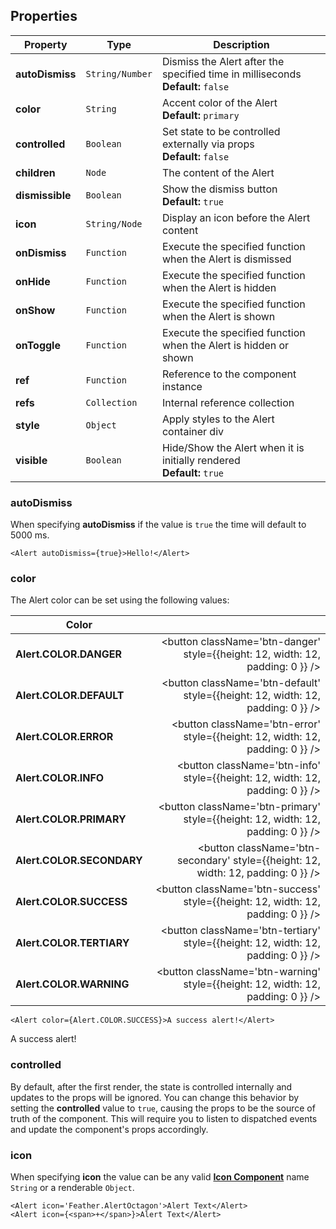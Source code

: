 ## Properties

| Property        | Type            | Description                                                                          |
| --------------- | --------------- | ------------------------------------------------------------------------------------ |
| **autoDismiss** | `String/Number` | Dismiss the Alert after the specified time in milliseconds<br />**Default:** `false` |
| **color**       | `String`        | Accent color of the Alert<br />**Default:** `primary`                                |
| **controlled**  | `Boolean`       | Set state to be controlled externally via props<br />**Default:** `false`            |
| **children**    | `Node`          | The content of the Alert                                                             |
| **dismissible** | `Boolean`       | Show the dismiss button<br />**Default:** `true`                                     |
| **icon**        | `String/Node`   | Display an icon before the Alert content                                             |
| **onDismiss**   | `Function`      | Execute the specified function when the Alert is dismissed                           |
| **onHide**      | `Function`      | Execute the specified function when the Alert is hidden                              |
| **onShow**      | `Function`      | Execute the specified function when the Alert is shown                               |
| **onToggle**    | `Function`      | Execute the specified function when the Alert is hidden or shown                     |
| **ref**         | `Function`      | Reference to the component instance                                                  |
| **refs**        | `Collection`    | Internal reference collection                                                        |
| **style**       | `Object`        | Apply styles to the Alert container div                                              |
| **visible**     | `Boolean`       | Hide/Show the Alert when it is initially rendered<br />**Default:** `true`           |

### autoDismiss

When specifying **autoDismiss** if the value is `true` the time will default to 5000 ms.

```
<Alert autoDismiss={true}>Hello!</Alert>
```

### color

The Alert color can be set using the following values:

| Color                     |                                                                                   |
| ------------------------- | --------------------------------------------------------------------------------: |
| **Alert.COLOR.DANGER**    |    <button className='btn-danger' style={{height: 12, width: 12, padding: 0 }} /> |
| **Alert.COLOR.DEFAULT**   |   <button className='btn-default' style={{height: 12, width: 12, padding: 0 }} /> |
| **Alert.COLOR.ERROR**     |     <button className='btn-error' style={{height: 12, width: 12, padding: 0 }} /> |
| **Alert.COLOR.INFO**      |      <button className='btn-info' style={{height: 12, width: 12, padding: 0 }} /> |
| **Alert.COLOR.PRIMARY**   |   <button className='btn-primary' style={{height: 12, width: 12, padding: 0 }} /> |
| **Alert.COLOR.SECONDARY** | <button className='btn-secondary' style={{height: 12, width: 12, padding: 0 }} /> |
| **Alert.COLOR.SUCCESS**   |   <button className='btn-success' style={{height: 12, width: 12, padding: 0 }} /> |
| **Alert.COLOR.TERTIARY**  |  <button className='btn-tertiary' style={{height: 12, width: 12, padding: 0 }} /> |
| **Alert.COLOR.WARNING**   |   <button className='btn-warning' style={{height: 12, width: 12, padding: 0 }} /> |

```
<Alert color={Alert.COLOR.SUCCESS}>A success alert!</Alert>
```

<div className="ar-alert ar-alert-success" style="width: 100%;">
    <div className="ar-alert-content">A success alert!</div>
</div>

### controlled

By default, after the first render, the state is controlled internally and updates to the props will be ignored. You can change this behavior by setting the **controlled** value to `true`, causing the props to be the source of truth of the component. This will require you to listen to dispatched events and update the component's props accordingly.

### icon

When specifying **icon** the value can be any valid <a href='/toolkit/Icon' className='danger'>**Icon Component**</a> name `String` or a renderable `Object`.

```
<Alert icon='Feather.AlertOctagon'>Alert Text</Alert>
<Alert icon={<span>+</span>}>Alert Text</Alert>
```
